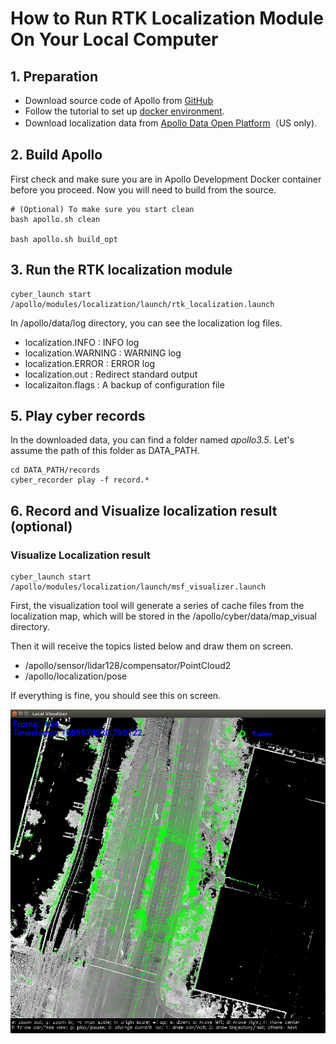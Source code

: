 # How to Run RTK Localization Module On Your Local Computer

## 1. Preparation
 - Download source code of Apollo from [GitHub](https://github.com/ApolloAuto/apollo)
 - Follow the tutorial to set up [docker environment](../quickstart/apollo_software_installation_guide.md).
 - Download localization data from [Apollo Data Open Platform](http://data.apollo.auto/?name=sensor%20data&data_key=multisensor&data_type=1&locale=en-us&lang=en)（US only).

## 2. Build Apollo

First check and make sure you are in Apollo Development Docker container before you proceed. Now you will need to build from the source.

```
# (Optional) To make sure you start clean
bash apollo.sh clean

bash apollo.sh build_opt
```

## 3. Run the RTK localization module

```
cyber_launch start /apollo/modules/localization/launch/rtk_localization.launch
```

In /apollo/data/log directory, you can see the localization log files.
 - localization.INFO : INFO log
 - localization.WARNING : WARNING log
 - localization.ERROR : ERROR log
 - localization.out : Redirect standard output
 - localizaiton.flags : A backup of configuration file

## 5. Play cyber records
In the downloaded data, you can find a folder named *apollo3.5*. Let's assume the path of this folder as DATA_PATH.
```
cd DATA_PATH/records
cyber_recorder play -f record.*
```

## 6. Record and Visualize localization result (optional)

### Visualize Localization result
```
cyber_launch start /apollo/modules/localization/launch/msf_visualizer.launch
```
First, the visualization tool will generate a series of cache files from the localization map, which will be stored in the /apollo/cyber/data/map_visual directory.

Then it will receive the topics listed below and draw them on screen.
 - /apollo/sensor/lidar128/compensator/PointCloud2
 - /apollo/localization/pose

If everything is fine, you should see this on screen.

![1](images/rtk_localization/online_visualizer.png)
